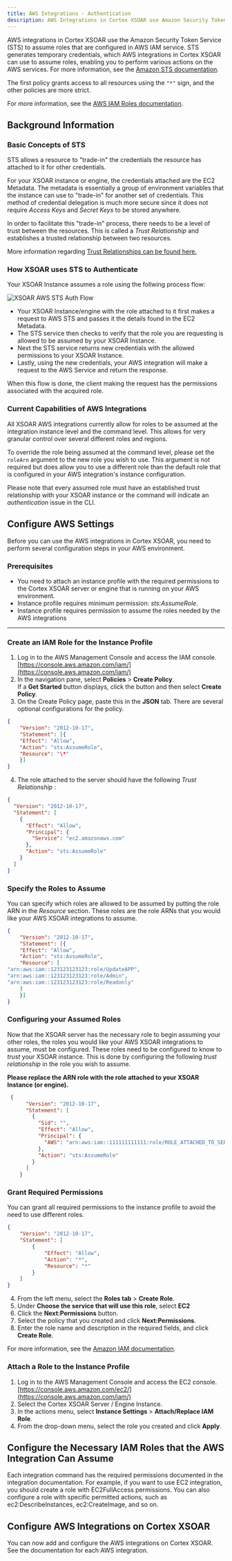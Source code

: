 ```yaml
---
title: AWS Integrations - Authentication
description: AWS Integrations in Cortex XSOAR use Amazon Security Token Service (STS) to assume roles that are configured in AWS IAM service.
---
```


AWS integrations in Cortex XSOAR use the Amazon Security Token Service (STS) to assume roles that are configured in AWS 
IAM service. STS generates temporary credentials, which AWS integrations in Cortex XSOAR can use to assume roles, 
enabling you to perform various actions on the AWS services. For more information, 
see the [Amazon STS documentation](https://docs.aws.amazon.com/STS/latest/APIReference/Welcome.html).

The first policy grants access to all resources using the `"*"` sign, and the other policies are more strict.

For more information, see the [AWS IAM Roles documentation](https://docs.aws.amazon.com/IAM/latest/UserGuide/id_roles.html).

## Background Information

### Basic Concepts of STS

STS allows a resource to "trade-in" the credentials the resource has attached to it for other credentials.

For your XSOAR instance or engine, the credentials attached are the EC2 Metadata. The metadata is essentially a group 
of environment variables that the instance can use to "trade-in" for another set of credentials. This method of 
credential delegation is much more secure since it does not require _Access Keys_ and _Secret Keys_ to be stored anywhere.

In order to facilitate this "trade-in" process, there needs to be a level of trust between the resources. This is called 
a _Trust Relationship_ and establishes a trusted relationship between two resources.

More information regarding [Trust Relationships can be found here.](https://docs.aws.amazon.com/directoryservice/latest/admin-guide/edit_trust.html)

### How XSOAR uses STS to Authenticate
Your XSOAR Instance assumes a role using the follwing process flow:

![XSOAR AWS STS Auth Flow](../docs/doc_imgs/integrations/XSOAR_STS_Flow.png)

- Your XSOAR Instance/engine with the role attached to it first makes a request to AWS STS and passes it the details found in the EC2 Metadata.
- The STS service then checks to verify that the role you are requesting is allowed to be assumed by your XSOAR Instance.
- Next the STS service returns new credentials with the allowed permissions to your XSOAR Instance.
- Lastly, using the new credentials, your AWS integration will make a request to the AWS Service and return the response.

When this flow is done, the client making the request has the permissions associated with the acquired role.

### Current Capabilities of AWS Integrations

All XSOAR AWS integrations currently allow for roles to be assumed at the integration instance level and the command 
level. This allows for very granular control over several different roles and regions.

To override the role being assumed at the command level, please set the `roleArn` argument to the new role you wish to use. 
This argument is not required but does allow you to use a different role than the default role that is configured in your AWS integration's instance configuration. 

Please note that every assumed role must have an established trust relationship with your XSOAR instance or the command 
will indicate an *authentication* issue in the CLI.

## Configure AWS Settings

Before you can use the AWS integrations in Cortex XSOAR, you need to perform several configuration steps in your AWS environment.

### Prerequisites

*   You need to attach an instance profile with the required permissions to the Cortex XSOAR server or engine that is running on your AWS environment.
*   Instance profile requires minimum permission: _sts:AssumeRole_.
*   Instance profile requires permission to assume the roles needed by the AWS integrations

* * *

### Create an IAM Role for the Instance Profile

1.  Log in to the AWS Management Console and access the IAM console.  
    [https://console.aws.amazon.com/iam/](https://console.aws.amazon.com/iam/)
2.  In the navigation pane, select **Policies** > **Create Policy**.  
    If a **Get Started** button displays, click the button and then select **Create Policy**.
3.  On the Create Policy page, paste this in the **JSON** tab. There are several optional configurations for the policy.  

```json    
{
    "Version": "2012-10-17",
    "Statement": [{
    "Effect": "Allow",
    "Action": "sts:AssumeRole",
    "Resource": "\*"
    }]
}
```

4. The role attached to the server should have the following _Trust Relationship_ :

```json
{
  "Version": "2012-10-17",
  "Statement": [
    {
      "Effect": "Allow",
      "Principal": {
        "Service": "ec2.amazonaws.com"
      },
      "Action": "sts:AssumeRole"
    }
  ]
}
```
    
### Specify the Roles to Assume

You can specify which roles are allowed to be assumed by putting the role ARN in the _Resource_ section. These roles 
are the role ARNs that you would like your AWS XSOAR integrations to assume.
```json
{
    "Version": "2012-10-17",
    "Statement": [{
    "Effect": "Allow",
    "Action": "sts:AssumeRole",
    "Resource": [
"arn:aws:iam::123123123123:role/UpdateAPP",
"arn:aws:iam::123123123123:role/Admin",
"arn:aws:iam::123123123123:role/Readonly"
    ]
    }]
}
```

### Configuring your Assumed Roles

Now that the XSOAR server has the necessary role to begin assuming your other roles, the roles you would like your 
AWS XSOAR integrations to assume, must be configured. These roles need to be configured to know to _trust_ your XSOAR 
instance. This is done by configuring the following _trust relationship_ in the role you wish to assume.

**Please replace the ARN role with the role attached to your XSOAR Instance (or engine).**

```json
 {
      "Version": "2012-10-17",
      "Statement": [
        {
          "Sid": "",
          "Effect": "Allow",
          "Principal": {
            "AWS": "arn:aws:iam::111111111111:role/ROLE_ATTACHED_TO_SERVER"
          },
          "Action": "sts:AssumeRole"
        }
      ]
    }
```

    
### Grant Required Permissions

You can grant all required permissions to the instance profile to avoid the need to use different roles.

```json
{
    "Version": "2012-10-17",
    "Statement": [
        {
            "Effect": "Allow",
            "Action": "*",
            "Resource": "*"
        }
    ]
}
```

4.  From the left menu, select the **Roles tab** > **Create Role**.
5.  Under **Choose the service that will use this role**, select **EC2**
6.  Click the **Next:Permissions** button.
7.  Select the policy that you created and click **Next:Permissions**.
8.  Enter the role name and description in the required fields, and click **Create Role**.

For more information, see the [Amazon IAM documentation](https://docs.aws.amazon.com/IAM/latest/UserGuide/id_credentials_temp_control-access_enable-create.html).

### Attach a Role to the Instance Profile

1.  Log in to the AWS Management Console and access the EC2 console.  
    [https://console.aws.amazon.com/ec2/](https://console.aws.amazon.com/iam/)
2.  Select the Cortex XSOAR Server / Engine Instance.
3.  In the actions menu, select **Instance Settings** > **Attach/Replace IAM Role**.
4.  From the drop-down menu, select the role you created and click **Apply**.

## Configure the Necessary IAM Roles that the AWS Integration Can Assume

Each integration command has the required permissions documented in the integration documentation. For example, if you want to use EC2 integration, you should create a role with EC2FullAccess permissions. You can also configure a role with specific permitted actions, such as ec2:DescribeInstances, ec2:CreateImage, and so on.

## Configure AWS Integrations on Cortex XSOAR

You can now add and configure the AWS integrations on Cortex XSOAR. See the documentation for each AWS integration.